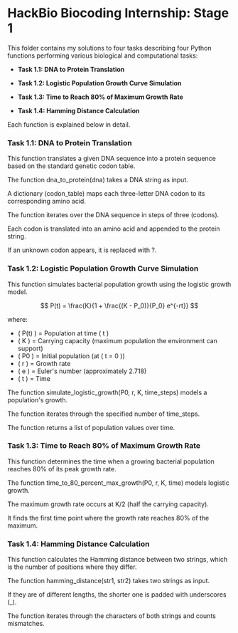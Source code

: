 # HackBio Biocoding Internship: Stage 1

This folder contains my solutions to four tasks describing four Python functions performing various biological and computational tasks:

   - **Task 1.1: DNA to Protein Translation**

   - **Task 1.2: Logistic Population Growth Curve Simulation**

   - **Task 1.3: Time to Reach 80% of Maximum Growth Rate**

   - **Task 1.4: Hamming Distance Calculation**

Each function is explained below in detail.

### **Task 1.1: DNA to Protein Translation**

This function translates a given DNA sequence into a protein sequence based on the standard genetic codon table.

The function dna_to_protein(dna) takes a DNA string as input.

A dictionary (codon_table) maps each three-letter DNA codon to its corresponding amino acid.

The function iterates over the DNA sequence in steps of three (codons).

Each codon is translated into an amino acid and appended to the protein string.

If an unknown codon appears, it is replaced with ?.

### **Task 1.2: Logistic Population Growth Curve Simulation**

This function simulates bacterial population growth using the logistic growth model.

$$
P(t) = \frac{K}{1 + \frac{(K - P_0)}{P_0} e^{-rt}}
$$

where:  
- \( P(t) \) = Population at time \( t \)  
- \( K \) = Carrying capacity (maximum population the environment can support)  
- \( P0 \) = Initial population (at \( t = 0 \))  
- \( r \) = Growth rate  
- \( e \) = Euler's number (approximately 2.718)  
- \( t \) = Time  

The function simulate_logistic_growth(P0, r, K, time_steps) models a population's growth.

The function iterates through the specified number of time_steps.

The function returns a list of population values over time.

### **Task 1.3: Time to Reach 80% of Maximum Growth Rate**

This function determines the time when a growing bacterial population reaches 80% of its peak growth rate.

The function time_to_80_percent_max_growth(P0, r, K, time) models logistic growth.

The maximum growth rate occurs at K/2 (half the carrying capacity).

It finds the first time point where the growth rate reaches 80% of the maximum.

### **Task 1.4: Hamming Distance Calculation**

This function calculates the Hamming distance between two strings, which is the number of positions where they differ.

The function hamming_distance(str1, str2) takes two strings as input.

If they are of different lengths, the shorter one is padded with underscores (_).

The function iterates through the characters of both strings and counts mismatches.
